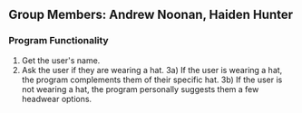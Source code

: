 ## Group Members: Andrew Noonan, Haiden Hunter

### Program Functionality
   1) Get the user's name.
   2) Ask the user if they are wearing a hat.
   3a) If the user is wearing a hat, the program complements them of their specific hat.
   3b) If the user is not wearing a hat, the program personally suggests them a few headwear options.